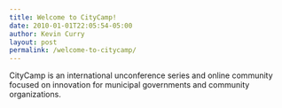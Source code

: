 ```yaml
---
title: Welcome to CityCamp!
date: 2010-01-01T22:05:54-05:00
author: Kevin Curry
layout: post
permalink: /welcome-to-citycamp/
---
```


CityCamp is an international unconference series and online community focused on innovation for municipal governments and community organizations.
 